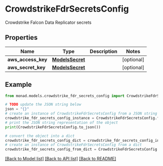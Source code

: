 # CrowdstrikeFdrSecretsConfig

Crowdstrike Falcon Data Replicator secrets

## Properties

Name | Type | Description | Notes
------------ | ------------- | ------------- | -------------
**aws_access_key** | [**ModelsSecret**](ModelsSecret.md) |  | [optional] 
**aws_secret_key** | [**ModelsSecret**](ModelsSecret.md) |  | [optional] 

## Example

```python
from monad.models.crowdstrike_fdr_secrets_config import CrowdstrikeFdrSecretsConfig

# TODO update the JSON string below
json = "{}"
# create an instance of CrowdstrikeFdrSecretsConfig from a JSON string
crowdstrike_fdr_secrets_config_instance = CrowdstrikeFdrSecretsConfig.from_json(json)
# print the JSON string representation of the object
print(CrowdstrikeFdrSecretsConfig.to_json())

# convert the object into a dict
crowdstrike_fdr_secrets_config_dict = crowdstrike_fdr_secrets_config_instance.to_dict()
# create an instance of CrowdstrikeFdrSecretsConfig from a dict
crowdstrike_fdr_secrets_config_from_dict = CrowdstrikeFdrSecretsConfig.from_dict(crowdstrike_fdr_secrets_config_dict)
```
[[Back to Model list]](../README.md#documentation-for-models) [[Back to API list]](../README.md#documentation-for-api-endpoints) [[Back to README]](../README.md)


